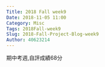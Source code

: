 ```yaml
---
Title: 2018 Fall week9
Date: 2018-11-05 11:00
Category: Misc
Tags: 2018Fall-week9
Slug: 2018-Fall-Project-Blog-week9
Author: 40623214
---
```




<!-- PELICAN_END_SUMMARY -->

期中考週,自評成績68分